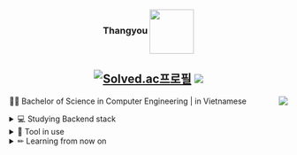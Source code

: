 <div align="center">
  
  ### Thangyou <img align="center" width="80" src="https://user-images.githubusercontent.com/117428920/261937630-dd7c4d87-f90e-4a72-96e3-fa9683226e1c.gif"/>
  
   
  [![Solved.ac프로필](http://mazassumnida.wtf/api/mini/generate_badge?boj=ab314)](https://solved.ac/ab314)
  <a href="https://hypnotic-rabbit-306.notion.site/05-Adversarial-Search-3723da08607342aa94b3c0279bb02515?pvs=4"><img src="https://img.shields.io/badge/Thangyou-ffffff?style=badge&logo=notion&logoColor=black"/></a> 
  ---

</div>

<a href="https://solved.ac/ab314"><img align="right" src="http://mazassumnida.wtf/api/v2/generate_badge?boj=ab314&theme=dark"/></a>

👩‍🎓 Bachelor of Science in Computer Engineering | in Vietnamese <br/>
<details>
<summary>
  💻 Studying Backend stack
</summary> <br/>
<img src="https://img.shields.io/badge/Java-ED8B00?style=for-the-badge&logo=openjdk&logoColor=white"> <img src="https://img.shields.io/badge/Spring-6DB33F?style=for-the-badge&logo=Spring&logoColor=white"> <img src="https://img.shields.io/badge/python-3776AB?style=for-the-badge&logo=python&logoColor=white"> <img src="https://img.shields.io/badge/Oracle-F80000?style=for-the-badge&logo=Oracle&logoColor=white"> <img src="https://img.shields.io/badge/MySQL-4479A1?style=for-the-badge&logo=MySQL&logoColor=white">
</details>
<details>
<summary>
  🔧 Tool in use
</summary> <br/>
<img src="https://img.shields.io/badge/Atom-66595C?style=for-the-badge&logo=Atom&logoColor=white"> <img src="https://img.shields.io/badge/Colab-F9AB00?style=for-the-badge&logo=googlecolab&color=525252"> <img src="https://img.shields.io/badge/Visual_Studio_Code-0078D4?style=for-the-badge&logo=visual%20studio%20code&logoColor=white"> <img src="https://img.shields.io/badge/Slack-4A154B?style=for-the-badge&logo=slack&logoColor=white"> <img src="https://img.shields.io/badge/Discord-7289DA?style=for-the-badge&logo=discord&logoColor=white">
</details>
<details>
<summary>
  ✏ Learning from now on
</summary> <br/>
<img src="https://img.shields.io/badge/Amazon_AWS-232F3E?style=for-the-badge&logo=amazon-aws&logoColor=white"> <img src="https://img.shields.io/badge/TensorFlow-FF6F00?style=for-the-badge&logo=tensorflow&logoColor=white"> <img src="https://img.shields.io/badge/Kotlin-0095D5?&style=for-the-badge&logo=kotlin&logoColor=white"> 
</details>


